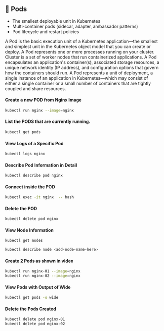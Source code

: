 ## 🔹 Pods
- The smallest deployable unit in Kubernetes
- Multi-container pods (sidecar, adapter, ambassador patterns)
- Pod lifecycle and restart policies
  
A Pod is the basic execution unit of a Kubernetes application—the smallest and simplest unit in the Kubernetes object model that you can create or deploy. A Pod represents one or more processes running on your cluster. Cluster is a set of worker nodes that run containerized applications. A Pod encapsulates an application's container(s), associated storage resources, a unique network identity (IP address), and configuration options that govern how the containers should run. A Pod represents a unit of deployment, a single instance of an application in Kubernetes—which may consist of either a single container or a small number of containers that are tightly coupled and share resources.

#### Create a new POD from Nginx Image
```sh
kubectl run nginx --image=nginx
```

#### List  the PODS that are currently running.
```sh
kubectl get pods
```
#### View Logs of a Specific Pod
```sh
kubectl logs nginx
```

#### Describe Pod Information in Detail
```sh
kubectl describe pod nginx
```
#### Connect inside the POD
```sh
kubectl exec -it nginx  -- bash
```

#### Delete the POD
```sh
kubectl delete pod nginx
```

#### View Node Information
```sh
kubectl get nodes

kubectl describe node <add-node-name-here>
```

#### Create 2 Pods as shown in video

```sh
kubectl run nginx-01 --image=nginx
kubectl run nginx-02 --image=nginx
```

#### View Pods with Output of Wide
```sh
kubectl get pods -o wide
```

#### Delete the Pods Created
```sh
kubectl delete pod nginx-01
kubectl delete pod nginx-02
```
